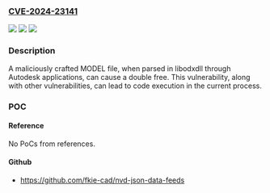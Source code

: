 ### [CVE-2024-23141](https://cve.mitre.org/cgi-bin/cvename.cgi?name=CVE-2024-23141)
![](https://img.shields.io/static/v1?label=Product&message=Autodesk%20applications&color=blue)
![](https://img.shields.io/static/v1?label=Version&message=%3D%202024%20&color=brighgreen)
![](https://img.shields.io/static/v1?label=Vulnerability&message=CWE-415%20Double%20Free&color=brighgreen)

### Description

A maliciously crafted MODEL file, when parsed in libodxdll through Autodesk applications, can cause a double free. This vulnerability, along with other vulnerabilities, can lead to code execution in the current process.

### POC

#### Reference
No PoCs from references.

#### Github
- https://github.com/fkie-cad/nvd-json-data-feeds

